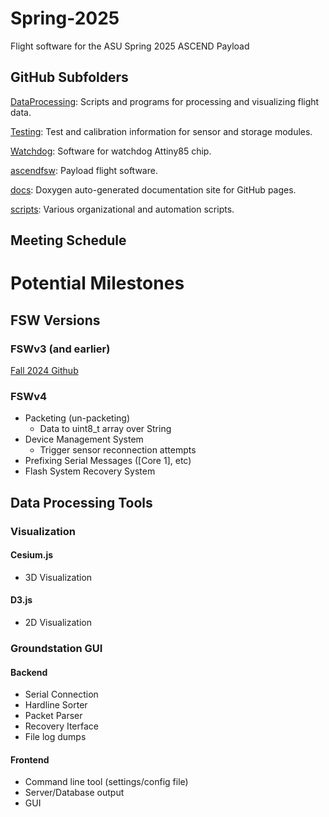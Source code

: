# Spring-2025
Flight software for the ASU Spring 2025 ASCEND Payload

## GitHub Subfolders

[DataProcessing](https://github.com/ASU-ASCEND/Spring-2025/tree/main/DataProcessing): Scripts and programs for processing and visualizing flight data.

[Testing](https://github.com/ASU-ASCEND/Spring-2025/tree/main/Testing): Test and calibration information for sensor and storage modules.

[Watchdog](https://github.com/ASU-ASCEND/Spring-2025/tree/main/Watchdog): Software for watchdog Attiny85 chip.

[ascendfsw](https://github.com/ASU-ASCEND/Spring-2025/tree/main/ascendfsw): Payload flight software.

[docs](https://github.com/ASU-ASCEND/Spring-2025/tree/main/docs): Doxygen auto-generated documentation site for GitHub pages. 

[scripts](https://github.com/ASU-ASCEND/Spring-2025/tree/main/scripts): Various organizational and automation scripts. 


## Meeting Schedule

# Potential Milestones 

## FSW Versions 

### FSWv3 (and earlier)
[Fall 2024 Github](https://github.com/ASU-ASCEND/Fall-2024)

### FSWv4
* Packeting (un-packeting)
  * Data to uint8_t array over String
* Device Management System
  * Trigger sensor reconnection attempts
* Prefixing Serial Messages ([Core 1], etc)
* Flash System Recovery System

## Data Processing Tools

### Visualization 
#### Cesium.js 
* 3D Visualization 
#### D3.js 
* 2D Visualization 

### Groundstation GUI
#### Backend 
* Serial Connection 
* Hardline Sorter 
* Packet Parser 
* Recovery Iterface
* File log dumps 

#### Frontend 
* Command line tool (settings/config file)
* Server/Database output 
* GUI 

